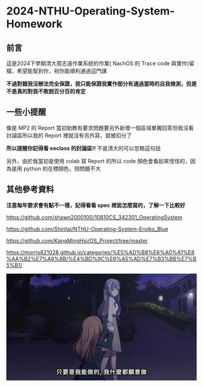 # 2024-NTHU-Operating-System-Homework
## 前言
這是2024下學期清大周志遠作業系統的作業( NachOS 的 Trace code 與實作)留檔，希望能幫到你，祝你能順利通過這門課

**不過對錯我沒辦法完全保證，我只能保證我實作部分有通過當時的自我檢測，但是不是真的對我不敢說百分百的肯定**
## 一些小提醒
像是 MP2 的 Report 當初助教有要求問題要另外新增一個區域單獨回答但我沒看討論區所以我的 Report 裡就沒有另外寫，就被扣分了

**所以提醒你記得看 eeclass 的討論區!!**
不是清大的可以忽略這句話

另外，由於我當初是使用 colab 寫 Report 的所以 code 顏色會看起來怪怪的，因為是用 python 的在標顏色，但問題不大
## 其他參考資料
**注意每年要求會有點不一樣，記得看看 spec 裡面怎麼寫的，了解一下比較好**

https://github.com/shawn2000100/10810CS_342301_OperatingSystem

https://github.com/Shiritai/NTHU-Operating-System-Eroiko_Blue

https://github.com/KangMingHsi/OS_Project/tree/master

https://morris821028.github.io/categories/%E5%AD%B8%E6%A0%A1%E8%AA%B2%E7%A8%8B/%E4%BD%9C%E6%A5%AD%E7%B3%BB%E7%B5%B1/

![](MYGO!!!.jpg "")